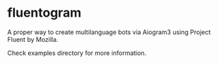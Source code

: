 # fluentogram

A proper way to create multilanguage bots via Aiogram3 using Project Fluent by Mozilla.

Check examples directory for more information.